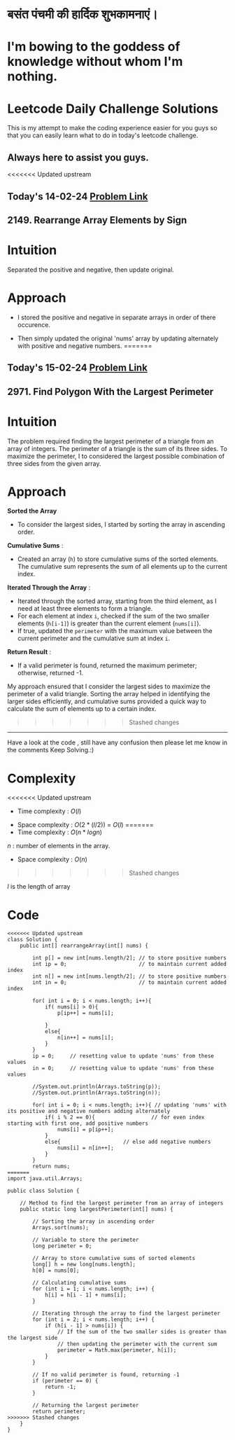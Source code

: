 # बसंत पंचमी की हार्दिक शुभकामनाएं।
# I'm bowing to the goddess of knowledge without whom I'm nothing.
# Leetcode Daily Challenge Solutions

This is my attempt to make the coding experience easier for you guys so that you can easily learn what to do in today's leetcode challenge.

## Always here to assist you guys.

<<<<<<< Updated upstream
## Today's 14-02-24 [Problem Link](https://leetcode.com/problems/rearrange-array-elements-by-sign/description/)
## 2149. Rearrange Array Elements by Sign

# Intuition
<!-- Describe your first thoughts on how to solve this problem. -->
Separated the positive and negative, then update original.

# Approach
<!-- Describe your approach to solving the problem. -->
- I stored the positive and negative in separate arrays in order of there occurence.

- Then simply updated the original 'nums' array by updating alternately with positive and negative numbers.
=======
## Today's 15-02-24 [Problem Link](https://leetcode.com/problems/find-polygon-with-the-largest-perimeter/description/?envType=daily-question&envId=2024-02-15)
## 2971. Find Polygon With the Largest Perimeter

# Intuition
<!-- Describe your first thoughts on how to solve this problem. -->
The problem required finding the largest perimeter of a triangle from an array of integers. The perimeter of a triangle is the sum of its three sides. To maximize the perimeter, I to considered the largest possible combination of three sides from the given array.

# Approach
<!-- Describe your approach to solving the problem. -->
**Sorted the Array** 
- To consider the largest sides, I started by sorting the array in ascending order.

**Cumulative Sums** :
- Created an array (`h`) to store cumulative sums of the sorted elements. The cumulative sum represents the sum of all elements up to the current index.

**Iterated Through the Array** :
- Iterated through the sorted array, starting from the third element, as I need at least three elements to form a triangle. 
- For each element at index `i`, checked if the sum of the two smaller elements (`h[i-1]`) is greater than the current element (`nums[i]`). 
- If true, updated the `perimeter` with the maximum value between the current perimeter and the cumulative sum at index `i`.

**Return Result** :
- If a valid perimeter is found, returned the maximum perimeter; otherwise, returned -1.

My approach ensured that I consider the largest sides to maximize the perimeter of a valid triangle. Sorting the array helped in identifying the larger sides efficiently, and cumulative sums provided a quick way to calculate the sum of elements up to a certain index.
>>>>>>> Stashed changes

---
Have a look at the code , still have any confusion then please let me know in the comments
Keep Solving.:)

# Complexity
<<<<<<< Updated upstream
- Time complexity : $O(l)$
<!-- Add your time complexity here, e.g. $$O(n)$$ -->

- Space complexity : $O(2*(l/2))$ = $O(l)$
=======
- Time complexity : $O(n*logn)$
<!-- Add your time complexity here, e.g. $$O(n)$$ -->
$n$ : number of elements in the array.
- Space complexity : $O(n)$
>>>>>>> Stashed changes
<!-- Add your space complexity here, e.g. $$O(n)$$ -->
$l$ is the length of array

# Code
```
<<<<<<< Updated upstream
class Solution {
    public int[] rearrangeArray(int[] nums) {

        int p[] = new int[nums.length/2]; // to store positive numbers
        int ip = 0;                       // to maintain current added index 
        int n[] = new int[nums.length/2]; // to store positive numbers
        int in = 0;                       // to maintain current added index 

        for( int i = 0; i < nums.length; i++){
            if( nums[i] > 0){
                p[ip++] = nums[i];

            }
            else{
                n[in++] = nums[i];
            }
        }
        ip = 0;     // resetting value to update 'nums' from these values
        in = 0;     // resetting value to update 'nums' from these values

        //System.out.println(Arrays.toString(p));
        //System.out.println(Arrays.toString(n));

        for( int i = 0; i < nums.length; i++){ // updating 'nums' with its positive and negative numbers adding alternately 
            if( i % 2 == 0){                  // for even index starting with first one, add positive numbers
                nums[i] = p[ip++];
            }
            else{                    // else add negative numbers
                nums[i] = n[in++];
            }
        }
        return nums;
=======
import java.util.Arrays;

public class Solution {
    
    // Method to find the largest perimeter from an array of integers
    public static long largestPerimeter(int[] nums) {
        
        // Sorting the array in ascending order
        Arrays.sort(nums);
        
        // Variable to store the perimeter
        long perimeter = 0;
        
        // Array to store cumulative sums of sorted elements
        long[] h = new long[nums.length];
        h[0] = nums[0];
        
        // Calculating cumulative sums
        for (int i = 1; i < nums.length; i++) {
            h[i] = h[i - 1] + nums[i];
        }
        
        // Iterating through the array to find the largest perimeter
        for (int i = 2; i < nums.length; i++) {
            if (h[i - 1] > nums[i]) {
                // If the sum of the two smaller sides is greater than the largest side
                // then updating the perimeter with the current sum
                perimeter = Math.max(perimeter, h[i]);
            }
        }
        
        // If no valid perimeter is found, returning -1
        if (perimeter == 0) {
            return -1;
        }
        
        // Returning the largest perimeter
        return perimeter;
>>>>>>> Stashed changes
    }
}
```
